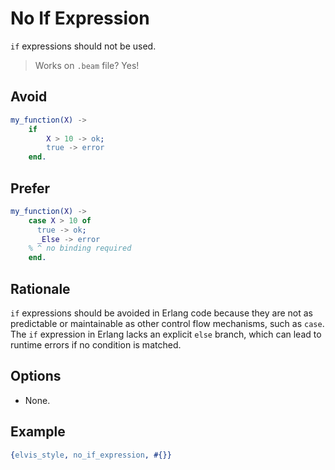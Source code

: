# No If Expression

`if` expressions should not be used.

> Works on `.beam` file? Yes!

## Avoid

```erlang
my_function(X) ->
    if
        X > 10 -> ok;
        true -> error
    end.
```

## Prefer

```erlang
my_function(X) ->
    case X > 10 of
      true -> ok;
      _Else -> error
    % ^ no binding required
    end.
```

## Rationale

`if` expressions should be avoided in Erlang code because they are not as predictable or
maintainable as other control flow mechanisms, such as `case`. The `if` expression in Erlang lacks
an explicit `else` branch, which can lead to runtime errors if no condition is matched.

## Options

- None.

## Example

```erlang
{elvis_style, no_if_expression, #{}}
```
